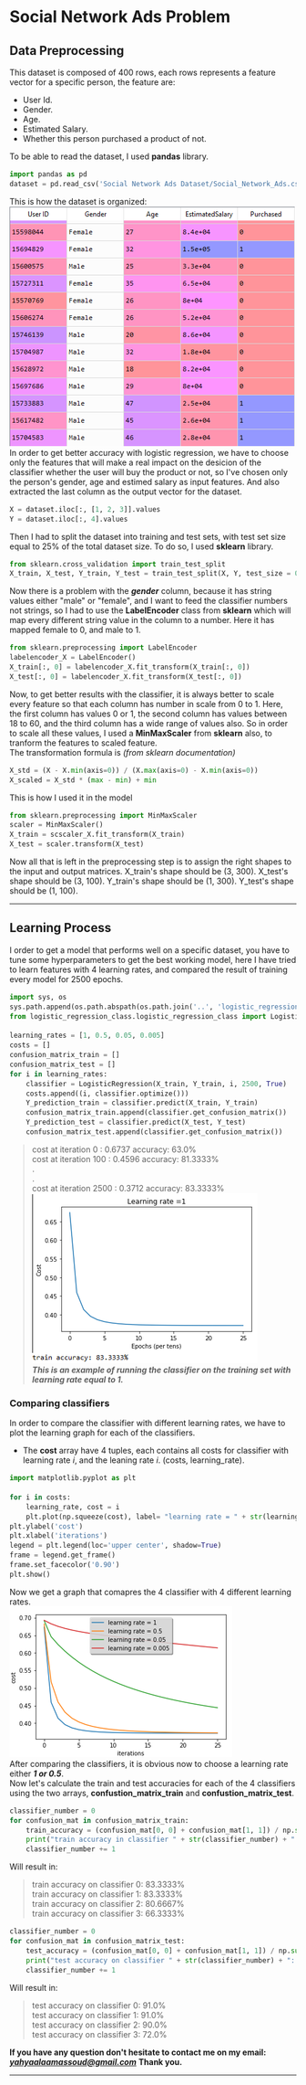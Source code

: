 # **Social Network Ads Problem**
## Data Preprocessing
This dataset is composed of 400 rows, each rows represents a feature vector for a specific person, the feature are:
 - User Id.
 - Gender.
 - Age.
 - Estimated Salary.
 - Whether this person purchased a product of not.
 
To be able to read the dataset, I used **pandas** library.
```python
import pandas as pd
dataset = pd.read_csv('Social Network Ads Dataset/Social_Network_Ads.csv')
```
This is how the dataset is organized:<br/>
![dataset.](https://github.com/YahyaAlaaMassoud/Logistic-Regression/blob/master/social_network_ads_problem/images/dataset.png
"dataset")
<br/>
In order to get better accuracy with logistic regression, we have to choose only the features that will make a real impact on the desicion of the classifier whether the user will buy the product or not, so I've chosen only the person's gender, age and estimed salary as input features. And also extracted the last column as the output vector for the dataset.
```python
X = dataset.iloc[:, [1, 2, 3]].values
Y = dataset.iloc[:, 4].values
```
Then I had to split the dataset into training and test sets, with test set size equal to 25% of the total dataset size. To do so, I used **sklearn** library.
```python
from sklearn.cross_validation import train_test_split
X_train, X_test, Y_train, Y_test = train_test_split(X, Y, test_size = 0.25, random_state = 0)
```
Now there is a problem with the ***gender*** column, because it has string values either "male" or "female", and I want to feed the classifier numbers not strings, so I had to use the **LabelEncoder** class from **sklearn** which will map every different string value in the column to a number. Here it has mapped female to 0, and male to 1.
```python
from sklearn.preprocessing import LabelEncoder
labelencoder_X = LabelEncoder()
X_train[:, 0] = labelencoder_X.fit_transform(X_train[:, 0])
X_test[:, 0] = labelencoder_X.fit_transform(X_test[:, 0])
```
Now, to get better results with the classifier, it is always better to scale every feature so that each column has number in scale from 0 to 1.
Here, the first column has values 0 or 1, the second column has values between 18 to 60, and the third column has a wide range of values also. So in order to scale all these values, I used a **MinMaxScaler** from **sklearn** also, to tranform the features to scaled feature.<br/>
The transformation formula is *(from sklearn documentation)*
```python
X_std = (X - X.min(axis=0)) / (X.max(axis=0) - X.min(axis=0))
X_scaled = X_std * (max - min) + min
```
This is how I used it in the model
```python
from sklearn.preprocessing import MinMaxScaler
scaler = MinMaxScaler()
X_train = scscaler_X.fit_transform(X_train)
X_test = scaler.transform(X_test)
```
Now all that is left in the preprocessing step is to assign the right shapes to the input and output matrices.
X_train's shape should be (3, 300).
X_test's shape should be (3, 100).
Y_train's shape should be (1, 300).
Y_test's shape should be (1, 100).

<hr/>

## Learning Process
I order to get a model that performs well on a specific dataset, you have to tune some hyperparameters to get the best working model, here I have tried to learn features with 4 learning rates, and compared the result of training every model for 2500 epochs.
```python
import sys, os
sys.path.append(os.path.abspath(os.path.join('..', 'logistic_regression_class')))
from logistic_regression_class.logistic_regression_class import LogisticRegression

learning_rates = [1, 0.5, 0.05, 0.005]
costs = []
confusion_matrix_train = []
confusion_matrix_test = []
for i in learning_rates: 
    classifier = LogisticRegression(X_train, Y_train, i, 2500, True) 
    costs.append((i, classifier.optimize()))
    Y_prediction_train = classifier.predict(X_train, Y_train)
    confusion_matrix_train.append(classifier.get_confusion_matrix())
    Y_prediction_test = classifier.predict(X_test, Y_test)
    confusion_matrix_test.append(classifier.get_confusion_matrix())
```
>cost at iteration 0 : 0.6737 accuracy: 63.0%<br/>
>cost at iteration 100 : 0.4596 accuracy: 81.3333%<br/>
>.<br/>
>.<br/>
>cost at iteration 2500 : 0.3712 accuracy: 83.3333%<br/>
>![plot](https://github.com/YahyaAlaaMassoud/Logistic-Regression/blob/master/social_network_ads_problem/images/train_accuracy.png
"plot")<br/>
>***This is an example of running the classifier on the training set with learning rate equal to 1.***


### Comparing classifiers
In order to compare the classifier with different learning rates, we have to plot the learning graph for each of the classifiers.<br/>
 - The **cost** array have 4 tuples, each contains all costs for classifier with learning rate *i*, and the leaning rate *i*. (costs, learning_rate).
```python
import matplotlib.pyplot as plt

for i in costs:
    learning_rate, cost = i
    plt.plot(np.squeeze(cost), label= "learning rate = " + str(learning_rate))
plt.ylabel('cost')
plt.xlabel('iterations')
legend = plt.legend(loc='upper center', shadow=True)
frame = legend.get_frame()
frame.set_facecolor('0.90')
plt.show()
```
Now we get a graph that comapres the 4 classifier with 4 different learning rates.<br/>
![compare](https://github.com/YahyaAlaaMassoud/Logistic-Regression/blob/master/social_network_ads_problem/images/comparing_classifiers.png
"compare")<br/>
After comparing the classifiers, it is obvious now to choose a learning rate either ***1 or 0.5***.<br/>
Now let's calculate the train and test accuracies for each of the 4 classifiers using the two arrays, **confustion_matrix_train** and **confustion_matrix_test**.
```python
classifier_number = 0
for confusion_mat in confusion_matrix_train:
    train_accuracy = (confusion_mat[0, 0] + confusion_mat[1, 1]) / np.sum(confusion_mat)
    print("train accuracy in classifier " + str(classifier_number) + ": " + str(np.round(train_accuracy * 100, 4)) + '%')
    classifier_number += 1
```
Will result in:
>train accuracy on classifier 0: 83.3333%<br/>
>train accuracy on classifier 1: 83.3333%<br/>
>train accuracy on classifier 2: 80.6667%<br/>
>train accuracy on classifier 3: 66.3333%<br/>
```python
classifier_number = 0
for confusion_mat in confusion_matrix_test:
    test_accuracy = (confusion_mat[0, 0] + confusion_mat[1, 1]) / np.sum(confusion_mat)
    print("test accuracy on classifier " + str(classifier_number) + ": " + str(np.round(test_accuracy * 100, 4)) + '%')
    classifier_number += 1    
```
Will result in:
>test accuracy on classifier 0: 91.0%<br/>
>test accuracy on classifier 1: 91.0%<br/>
>test accuracy on classifier 2: 90.0%<br/>
>test accuracy on classifier 3: 72.0%<br/>

**If you have any question don't hesitate to contact me on my email: *yahyaalaamassoud@gmail.com***
**Thank you.**
<hr/>

